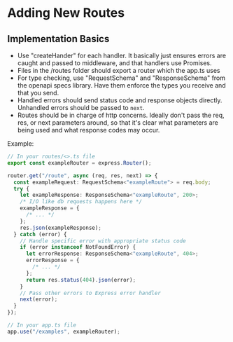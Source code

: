 # Adding New Routes

## Implementation Basics

- Use "createHander" for each handler. It basically just ensures errors are caught and passed to middleware, and that handlers use Promises.
- Files in the /routes folder should export a router which the app.ts uses
- For type checking, use "RequestSchema" and "ResponseSchema" from the openapi specs library. Have them enforce the types you receive and that you send.
- Handled errors should send status code and response objects directly. Unhandled errors should be passed to `next`.
- Routes should be in charge of http concerns. Ideally don't pass the req, res, or next parameters around, so that it's clear what parameters are being used and what response codes may occur.

Example:

```typescript
// In your routes/<>.ts file
export const exampleRouter = express.Router();

router.get("/route", async (req, res, next) => {
  const exampleRequest: RequestSchema<"exampleRoute"> = req.body;
  try {
    let exampleResponse: ResponseSchema<"exampleRoute", 200>;
    /* I/O like db requests happens here */
    exampleResponse = {
      /* ... */
    };
    res.json(exampleResponse);
  } catch (error) {
    // Handle specific error with appropriate status code
    if (error instanceof NotFoundError) {
      let errorResponse: ResponseSchema<"exampleRoute", 404>;
      errorResponse = {
        /* ... */
      };
      return res.status(404).json(error);
    }
    // Pass other errors to Express error handler
    next(error);
  }
});

// In your app.ts file
app.use("/examples", exampleRouter);
```
